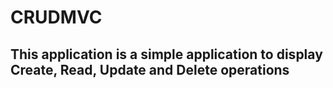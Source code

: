# CRUDMVC

## This application is a simple application to display Create, Read, Update and Delete operations
